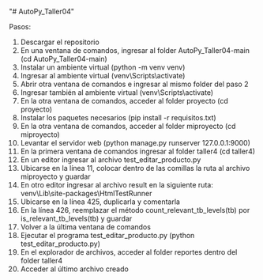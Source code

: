 "# AutoPy_Taller04"

Pasos:

1. Descargar el repositorio
2. En una ventana de comandos, ingresar al folder AutoPy_Taller04-main (cd AutoPy_Taller04-main)
3. Instalar un ambiente virtual (python -m venv venv)
4. Ingresar al ambiente virtual (venv\Scripts\activate)
5. Abrir otra ventana de comandos e ingresar al mismo folder del paso 2
6. Ingresar también al ambiente virtual (venv\Scripts\activate)
7. En la otra ventana de comandos, acceder al folder proyecto (cd proyecto)
8. Instalar los paquetes necesarios (pip install -r requisitos.txt)
9. En la otra ventana de comandos, acceder al folder miproyecto (cd miproyecto)
10. Levantar el servidor web (python manage.py runserver 127.0.0.1:9000)
11. En la primera ventana de comandos ingresar al folder taller4 (cd taller4)
12. En un editor ingresar al archivo test_editar_producto.py
13. Ubicarse en la línea 11, colocar dentro de las comillas la ruta al archivo miproyecto y guardar
14. En otro editor ingresar al archivo result en la siguiente ruta: venv\Lib\site-packages\HtmlTestRunner
15. Ubicarse en la línea 425, duplicarla y comentarla
16. En la línea 426, reemplazar el método count_relevant_tb_levels(tb) por is_relevant_tb_levels(tb) y guardar
17. Volver a la última ventana de comandos
18. Ejecutar el programa test_editar_producto.py (python test_editar_producto.py)
19. En el explorador de archivos, acceder al folder reportes dentro del folder taller4
20. Acceder al último archivo creado
